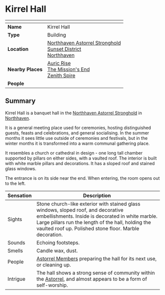 # Kirrel Hall

| []() | |
| --- | --- |
| **Name** | Kirrel Hall |
| **Type** | Building |
| **Location** | [Northhaven Astorrel Stronghold](../strongholds/northhaven-astorrel-stronghold.md)<br>[Sunset District](../districts/sunset-district.md)<br>[Northhaven](../cities/northhaven.md) |
| **Nearby Places** | [Auric Rise](auric-rise.md)<br>[The Mission's End](inns-taverns/the-missions-end.md)<br>[Zenith Spire](zenith-spire.md) |
| **People** | |

## Summary

Kirrel Hall is a banquet hall in the [Northhaven Astorrel Stronghold](../strongholds/northhaven-astorrel-stronghold.md) in [Northhaven](../cities/northhaven.md).

It is a general meeting place used for ceremonies, hosting distinguished guests, feasts and celebrations, and general socialising. In the summer months it sees little use outside of ceremonies and festivals, but in the winter months it is transformed into a warm communal gathering place.

It resembles a church or cathedral in design - one long tall chamber supported by pillars on either sides, with a vaulted roof. The interior is built with white marble pillars and decorations. It has a sloped roof and stained glass windows.

The entrance is on its side near the end. When entering, the room opens out to the left.

| Sensation | Description |
| ---- | --- |
| Sights | Stone church-like exterior with stained glass windows, sloped roof, and decorative embellishments. Inside is decorated in white marble. Large pillars run the length of the hall, holding the vaulted roof up. Polished stone floor. Marble decoration. |
| Sounds | Echoing footsteps. |
| Smells | Candle wax, dust. |
| People | [Astorrel Members](../../organisations/government/astorrel/ranks/astorrel-member.md) preparing the hall for its next use, or cleaning up. |
| Intrigue | The hall shows a strong sense of community within the [Astorrel](../../organisations/government/astorrel/astorrel.md), and almost appears to be a form of self-worship. |
